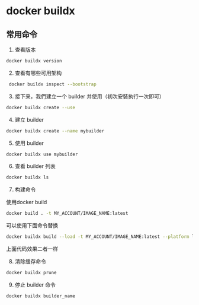 # docker buildx

## 常用命令

1. 查看版本

```sh
docker buildx version
```

2. 查看有哪些可用架构
```sh
 docker buildx inspect --bootstrap
```

3. 接下来，我們建立一个 builder 并使用（初次安裝执行一次即可）
   
```sh
docker buildx create --use
```
4. 建立 builder

```sh
docker buildx create --name mybuilder
```
5. 使用 builder

```sh
docker buildx use mybuilder
```

6. 查看 builder 列表

```sh
docker buildx ls
```

7. 构建命令

使用docker build 

```sh
docker build . -t MY_ACCOUNT/IMAGE_NAME:latest
```

可以使用下面命令替换

```sh
docker buildx build --load -t MY_ACCOUNT/IMAGE_NAME:latest --platform linux/amd64 .
```

上面代码效果二者一样

8. 清除缓存命令

```sh
docker buildx prune
```
9. 停止 builder 命令
```sh
docker buildx builder_name
```